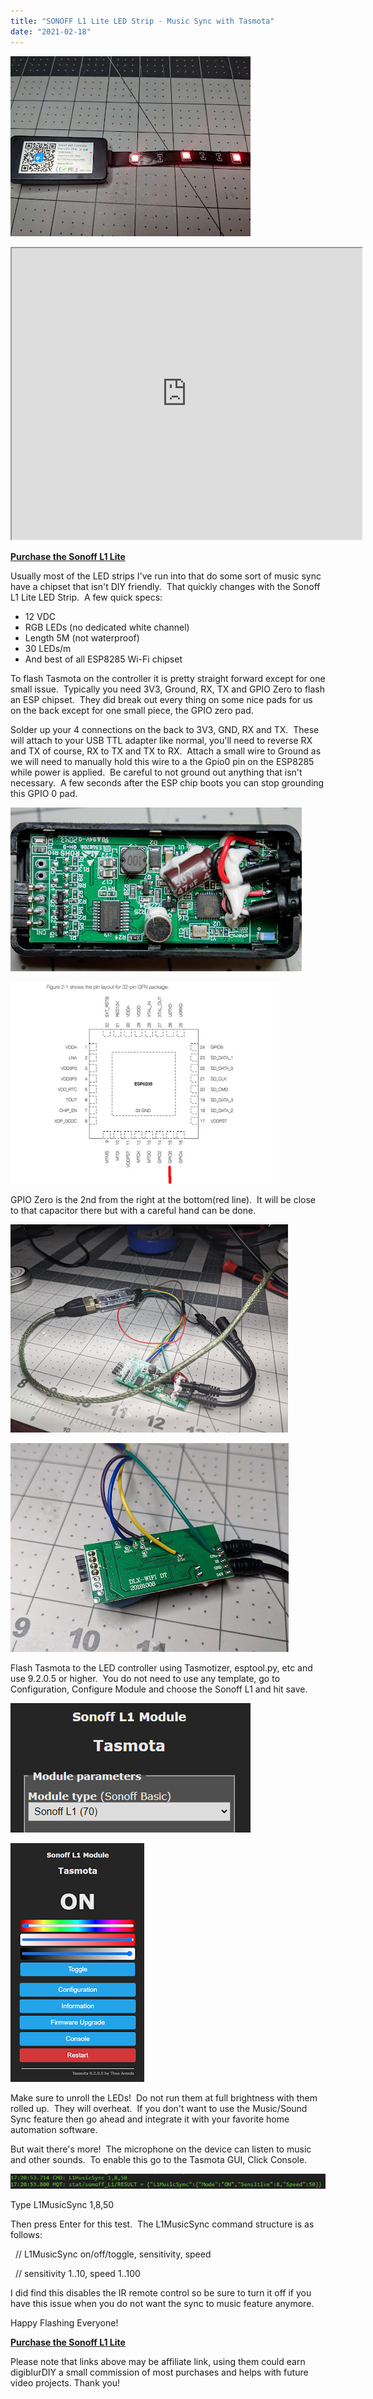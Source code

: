```yaml
---
title: "SONOFF L1 Lite LED Strip - Music Sync with Tasmota"
date: "2021-02-18"
---
```


  

[![](images/PXL_20210211_230445354.jpg)](https://1.bp.blogspot.com/-5eV4SWfBJos/YC6-dIwXqXI/AAAAAAAEniE/6cAx-x5P4k4eyxBUtiO7EaVlg-nBgO-YACLcBGAsYHQ/s4032/PXL_20210211_230445354.jpg)

  

  

  

<iframe allowfullscreen height="466" src="https://www.youtube.com/embed/B_0bg2m6UGc" width="560" youtube-src-=""></iframe>

  

  

  

  

**[Purchase the Sonoff L1 Lite](https://shrsl.com/2swnb)**

Usually most of the LED strips I've run into that do some sort of music sync have a chipset that isn't DIY friendly.  That quickly changes with the Sonoff L1 Lite LED Strip.  A few quick specs:

- 12 VDC
- RGB LEDs (no dedicated white channel)
- Length 5M (not waterproof)
- 30 LEDs/m
- And best of all ESP8285 Wi-Fi chipset

To flash Tasmota on the controller it is pretty straight forward except for one small issue.  Typically you need 3V3, Ground, RX, TX and GPIO Zero to flash an ESP chipset.  They did break out every thing on some nice pads for us on the back except for one small piece, the GPIO zero pad.  

  

Solder up your 4 connections on the back to 3V3, GND, RX and TX.  These will attach to your USB TTL adapter like normal, you'll need to reverse RX and TX of course, RX to TX and TX to RX.  Attach a small wire to Ground as we will need to manually hold this wire to a the Gpio0 pin on the ESP8285 while power is applied.  Be careful to not ground out anything that isn't necessary.  A few seconds after the ESP chip boots you can stop grounding this GPIO 0 pad.  

  

[![](images/P1000009.JPG)](https://1.bp.blogspot.com/-QhLBrFuHTOQ/YC6_kC92OiI/AAAAAAAEnic/gofFBZiBpLQA8GOMWBMuaY7zBQCvXqbNgCLcBGAsYHQ/s4592/P1000009.JPG)

  

  

[![](images/esp82825_qfn.PNG)](https://1.bp.blogspot.com/-d7CjIzFGxME/YC6_qdqJnWI/AAAAAAAEnig/Zn1laKch_egYadTh2e7H-2s9L4GFkgrIwCLcBGAsYHQ/s724/esp82825_qfn.PNG)

GPIO Zero is the 2nd from the right at the bottom(red line).  It will be close to that capacitor there but with a careful hand can be done.  

  

[![](images/PXL_20210205_053329902.jpg)](https://1.bp.blogspot.com/-PKcpv7i2Y9w/YC7AI2UWEHI/AAAAAAAEnis/RWFSYquvvGYon55y0KW-9a9DES4StKDPACLcBGAsYHQ/s4032/PXL_20210205_053329902.jpg)

  

  

[![](images/PXL_20210205_052107905.jpg)](https://1.bp.blogspot.com/-kn5sVskaZxU/YC7ASPTNDKI/AAAAAAAEni0/rDDaEbnLppgCuGacm8tIg_FCgAI2mUbUgCLcBGAsYHQ/s4032/PXL_20210205_052107905.jpg)

  

Flash Tasmota to the LED controller using Tasmotizer, esptool.py, etc and use 9.2.0.5 or higher.  You do not need to use any template, go to Configuration, Configure Module and choose the Sonoff L1 and hit save.

  

[![](images/sonoff_l1_module.PNG)](https://1.bp.blogspot.com/-xufbN5YwJio/YC7BZNvaP_I/AAAAAAAEnjM/ZGuY3_oNoX0QKrft4zbHvzOcAnbPVD86ACLcBGAsYHQ/s384/sonoff_l1_module.PNG)

  

  

  

[![](images/sonoff_l1_main.PNG)](https://1.bp.blogspot.com/-azyDohYgXtM/YC7A8mj_DJI/AAAAAAAEnjE/p9RfYaKo2tMh2luj0jmy0O6SdoI_0ym5ACLcBGAsYHQ/s700/sonoff_l1_main.PNG)

  

Make sure to unroll the LEDs!  Do not run them at full brightness with them rolled up.  They will overheat.  If you don't want to use the Music/Sound Sync feature then go ahead and integrate it with your favorite home automation software.

  

But wait there's more!  The microphone on the device can listen to music and other sounds.  To enable this go to the Tasmota GUI, Click Console.  

  

[![](images/sonoff_l1_music2.PNG)](https://1.bp.blogspot.com/-ZW4wWhx8CVI/YC7DPapl3zI/AAAAAAAEnjY/ddS2Ubt3IvQXMLj_CUiQpSPv7gPO2-SGACLcBGAsYHQ/s712/sonoff_l1_music2.PNG)

  

Type L1MusicSync 1,8,50 

  

Then press Enter for this test.  The L1MusicSync command structure is as follows:

  

  // L1MusicSync on/off/toggle, sensitivity, speed

  // sensitivity 1..10, speed 1..100

  

I did find this disables the IR remote control so be sure to turn it off if you have this issue when you do not want the sync to music feature anymore.

  

Happy Flashing Everyone!  

  

**[Purchase the Sonoff L1 Lite](https://shrsl.com/2swnb)**

  

Please note that links above may be affiliate link, using them could earn digiblurDIY a small commission of most purchases and helps with future video projects. Thank you!
